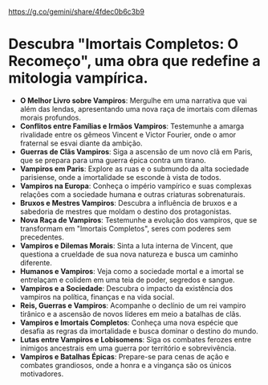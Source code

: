 https://g.co/gemini/share/4fdec0b6c3b9
# Descubra "Imortais Completos: O Recomeço", uma obra que redefine a mitologia vampírica.
* **O Melhor Livro sobre Vampiros**: Mergulhe em uma narrativa que vai além das lendas, apresentando uma nova raça de imortais com dilemas morais profundos.  
* **Conflitos entre Famílias e Irmãos Vampiros**: Testemunhe a amarga rivalidade entre os gêmeos Vincent e Victor Fourier, onde o amor fraternal se esvai diante da ambição.  
* **Guerras de Clãs Vampiros**: Siga a ascensão de um novo clã em Paris, que se prepara para uma guerra épica contra um tirano.  
* **Vampiros em Paris**: Explore as ruas e o submundo da alta sociedade parisiense, onde a imortalidade se esconde à vista de todos.  
* **Vampiros na Europa**: Conheça o império vampírico e suas complexas relações com a sociedade humana e outras criaturas sobrenaturais.  
* **Bruxos e Mestres Vampiros**: Descubra a influência de bruxos e a sabedoria de mestres que moldam o destino dos protagonistas.  
* **Nova Raça de Vampiros**: Testemunhe a evolução dos vampiros, que se transformam em "Imortais Completos", seres com poderes sem precedentes.  
* **Vampiros e Dilemas Morais**: Sinta a luta interna de Vincent, que questiona a crueldade de sua nova natureza e busca um caminho diferente.  
* **Humanos e Vampiros**: Veja como a sociedade mortal e a imortal se entrelaçam e colidem em uma teia de poder, segredos e sangue.  
* **Vampiros e a Sociedade**: Descubra o impacto da existência dos vampiros na política, finanças e na vida social.  
* **Reis, Guerras e Vampiros**: Acompanhe o declínio de um rei vampiro tirânico e a ascensão de novos líderes em meio a batalhas de clãs.  
* **Vampiros e Imortais Completos**: Conheça uma nova espécie que desafia as regras da imortalidade e busca dominar o destino do mundo.  
* **Lutas entre Vampiros e Lobisomens**: Siga os combates ferozes entre inimigos ancestrais em uma guerra por território e sobrevivência.  
* **Vampiros e Batalhas Épicas**: Prepare-se para cenas de ação e combates grandiosos, onde a honra e a vingança são os únicos motivadores.
